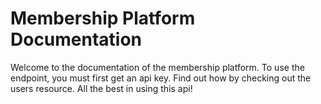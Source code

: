 Membership Platform Documentation
=====================

Welcome to the documentation of the membership platform.
To use the endpoint, you must first get an api key. 
Find out how by checking out the users resource. All the best in using this api!
